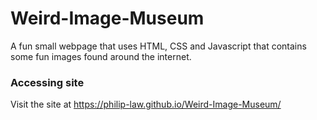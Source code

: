 # Weird-Image-Museum

A fun small webpage that uses HTML, CSS and Javascript that contains some fun images found around the internet.

### Accessing site
Visit the site at https://philip-law.github.io/Weird-Image-Museum/
